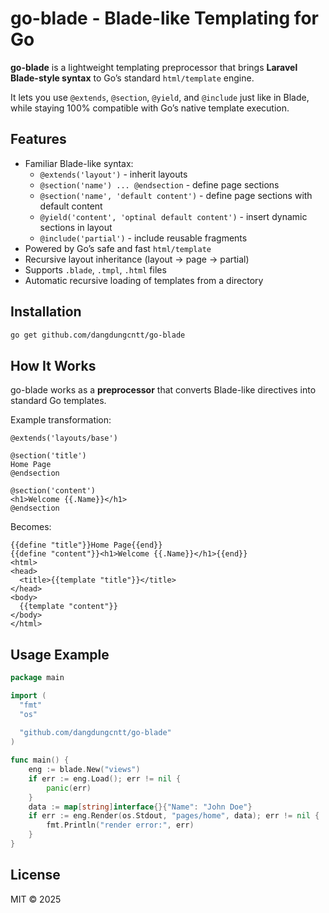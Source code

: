 # go-blade - Blade-like Templating for Go

**go-blade** is a lightweight templating preprocessor that brings **Laravel Blade-style syntax** to Go’s standard `html/template` engine.

It lets you use `@extends`, `@section`, `@yield`, and `@include` just like in Blade, while staying 100% compatible with Go’s native template execution.

## Features

- Familiar Blade-like syntax:
    - `@extends('layout')` - inherit layouts
    - `@section('name') ... @endsection` - define page sections
    - `@section('name', 'default content')` - define page sections with default content
    - `@yield('content', 'optinal default content')` - insert dynamic sections in layout
    - `@include('partial')` - include reusable fragments
- Powered by Go’s safe and fast `html/template`
- Recursive layout inheritance (layout → page → partial)
- Supports `.blade`, `.tmpl`, `.html` files
- Automatic recursive loading of templates from a directory

## Installation

```bash
go get github.com/dangdungcntt/go-blade
```

## How It Works

go-blade works as a **preprocessor** that converts Blade-like directives into standard Go templates.

Example transformation:

```gotemplate
@extends('layouts/base')

@section('title')
Home Page
@endsection

@section('content')
<h1>Welcome {{.Name}}</h1>
@endsection
```

Becomes:

```gotemplate
{{define "title"}}Home Page{{end}}
{{define "content"}}<h1>Welcome {{.Name}}</h1>{{end}}
<html>
<head>
  <title>{{template "title"}}</title>
</head>
<body>
  {{template "content"}}
</body>
</html>
```

## Usage Example

```go
package main

import (
  "fmt"
  "os"
  
  "github.com/dangdungcntt/go-blade"
)

func main() {
	eng := blade.New("views")
	if err := eng.Load(); err != nil {
		panic(err)
	}
	data := map[string]interface{}{"Name": "John Doe"}
	if err := eng.Render(os.Stdout, "pages/home", data); err != nil {
		fmt.Println("render error:", err)
	}
}
```

## License

MIT © 2025
